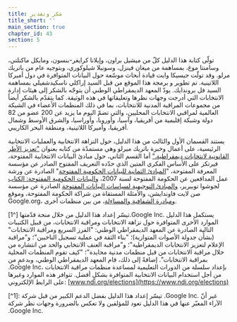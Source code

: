 ```yaml
---
title: شكر وتقدير
title_short: ''
main_section: true
chapter_id: 43
section: 5
---
```


تولّى كتابة هذا الدليل كلّ من ميشيل براون، وإيلانا كرايغر-بنسون، ومايكل ماكنلتي، وسامنتا موغ، بمساهمة من ميغان فينزل، وسونيلا شيلوكوري، وبتوجيه عام من باتريك مرلو. وقد تولّت جيسيكا وايت قيادة أبحاث موسّعة حول البيانات المتوافرة في دول أميركا اللاتينية. تم تطوير و برمجة هذا الموقع من قبل السيد إراكلي ناسكيدشفيلي بمساهمة السيد فل بروندايك. يودّ المعهد الديمقراطي الوطني أن يتوجّه بالشكر إلى هيئات إدارة الانتخابات التي أدرجت وجهات نظرها وتعليقاتها في هذه الوثيقة. كما يتقدّم بالشكر أيضاً من مجموعات المراقبة المدنية للانتخابات، بما في ذلك المنظمات الأعضاء في الشبكة العالمية لمراقبي الانتخابات المحليين، والتي تضمّ اليوم ما يزيد عن 200 عضو من 82 دولة وشبكة إقليمية من أفريقيا، وآسيا، وأوروبا، وأوراسيا، والشرق الأوسط وشمال أفريقيا، وأميركا اللاتينية، ومنطقة البحر الكاريبي.

يستند القسمان الأول والثالث من هذا الدليل، حول النزاهة الانتخابية والعمليات الانتخابية الرئيسية، على أعمال وخبرة باتريك ميرلو وهي مستمدّة من كتابه بعنوان ["تعزيز الأطر القانونية لانتخابات ديمقراطية."](https://www.ndi.org/sites/default/files/Promoting-Legal-Frameworks-Democratic-Elections-ARA.pdf) أما القسم الثاني، حول مبادئ البيانات الانتخابية المفتوحة، فيرتكز على الأساس الفكري المتين الذي حدّده التعريف المفتوح الصادر عن مؤسسة المعرفة المفتوحة، "[المبادئ الثمانية للبيانات الحكومية المفتوحة](https://public.resource.org/8_principles.html)" الصادرة عن ورشة عمل المدافعين عن الحكومة المفتوحة لسنة 2007، و[البيانات الحكومية المفتوحة: الكتاب](https://opengovdata.io/) لجوشوا توبيرير، [والمبادئ التوجيهية لسياسات البيانات المفتوحة](http://sunlightfoundation.com/opendataguidelines/) الصادرة عن مؤسسة صن لايت فاوندايشن، والأمثلة المستقاة من شراكة الحكومة المفتوحة، وموقع Google.org، [ومبادرة الشفافية والمساءلة](http://www.transparency-initiative.org/)، من بين منظمات أخرى.

تيسّر إعداد هذا الدليل من خلال منحة قدّمتها \[^1\].Google Inc. يستكمل هذا الدليل الموارد الأخرى المتوافرة حول نزاهة الانتخابات ومراقبة الانتخابات، من قبيل الكتيبات التالية الصادرة عن المعهد الديمقراطي الوطني: "الفرز السريع ومراقبة الانتخابات" (بشأن جدولة الأصوات المتوازية)؛ "بناء الثقة في عملية تسجيل الناخبين"؛ و"مراقبة الإعلام لتعزيز الانتخابات الديمقراطية"؛ و"مراقبة العنف الانتخابي والحد من انتشاره من خلال مراقبة الانتخابات من قبل منظمات مدنية محايدة"؛ "كيف تقوم المنظمات المحلية بمراقبة الانتخابات". إضافةً إلى ذلك، قام المعهد الديمقراطي الوطني، وبدعمٍ من .Google Inc، بإعداد سلسلة من الدورات التعليمية لمساعدة منظمات مراقبة الانتخابات من أجل استخدام البيانات الانتخابية المتوافرة بشكلٍ أفضل. تتوافر هذه الموارد وغيرها على الرابط الإلكتروني: [www.ndi.org/elections](https://www.ndi.org/elections)

\[^1\]: تيسّر إعداد هذا الدليل بفضل الدعم الكبير من قبل شركة .Google Inc. غير أنّ الآراء المعبّر عنها في هذا الدليل تعود للمؤلفين ولا تعكس بالضرورة وجهات نظر شركة .Google Inc.
